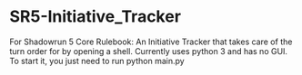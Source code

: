 # SR5-Initiative_Tracker
For Shadowrun 5 Core Rulebook: An Initiative Tracker that takes care of the turn order for by opening a shell. Currently uses python 3 and has no GUI.
To start it, you just need to run python main.py
